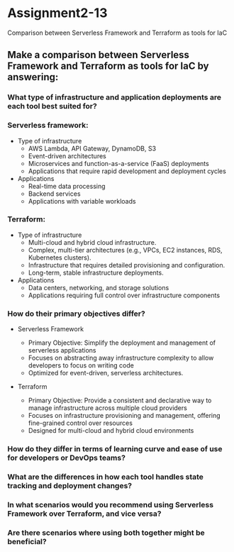 # Assignment2-13
Comparison between Serverless Framework and Terraform as tools for IaC

## Make a comparison between Serverless Framework and Terraform as tools for IaC by answering:

### What type of infrastructure and application deployments are each tool best suited for?
### Serverless framework:
- Type of infrastructure
  - AWS Lambda, API Gateway, DynamoDB, S3
  - Event-driven architectures
  - Microservices and function-as-a-service (FaaS) deployments
  - Applications that require rapid development and deployment cycles
- Applications
  - Real-time data processing
  - Backend services
  - Applications with variable workloads
### Terraform:
- Type of infrastructure
  - Multi-cloud and hybrid cloud infrastructure.
  - Complex, multi-tier architectures (e.g., VPCs, EC2 instances, RDS, Kubernetes clusters).
  - Infrastructure that requires detailed provisioning and configuration.
  - Long-term, stable infrastructure deployments.
- Applications
  - Data centers, networking, and storage solutions
  - Applications requiring full control over infrastructure components

### How do their primary objectives differ?
- Serverless Framework
  - Primary Objective: Simplify the deployment and management of serverless applications
  - Focuses on abstracting away infrastructure complexity to allow developers to focus on writing code
  - Optimized for event-driven, serverless architectures.

- Terraform
  - Primary Objective: Provide a consistent and declarative way to manage infrastructure across multiple cloud providers
  - Focuses on infrastructure provisioning and management, offering fine-grained control over resources
  - Designed for multi-cloud and hybrid cloud environments
    
### How do they differ in terms of learning curve and ease of use for developers or DevOps teams?

### What are the differences in how each tool handles state tracking and deployment changes?

### In what scenarios would you recommend using Serverless Framework over Terraform, and vice versa?

### Are there scenarios where using both together might be beneficial?

